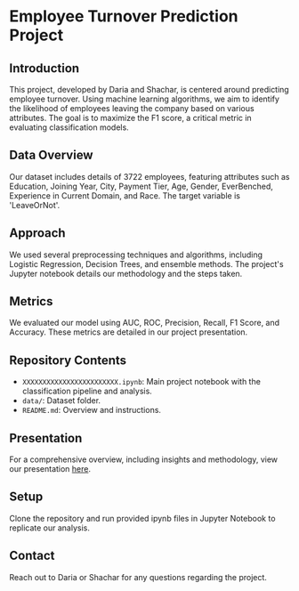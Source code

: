 # Employee Turnover Prediction Project

## Introduction
This project, developed by Daria and Shachar, is centered around predicting employee turnover. Using machine learning algorithms, we aim to identify the likelihood of employees leaving the company based on various attributes. The goal is to maximize the F1 score, a critical metric in evaluating classification models.

## Data Overview
Our dataset includes details of 3722 employees, featuring attributes such as Education, Joining Year, City, Payment Tier, Age, Gender, EverBenched, Experience in Current Domain, and Race. The target variable is 'LeaveOrNot'.

## Approach
We used several preprocessing techniques and algorithms, including Logistic Regression, Decision Trees, and ensemble methods. The project's Jupyter notebook details our methodology and the steps taken.

## Metrics
We evaluated our model using AUC, ROC, Precision, Recall, F1 Score, and Accuracy. These metrics are detailed in our project presentation.

## Repository Contents
- `XXXXXXXXXXXXXXXXXXXXXXXX.ipynb`: Main project notebook with the classification pipeline and analysis.
- `data/`: Dataset folder.
- `README.md`: Overview and instructions.

## Presentation
For a comprehensive overview, including insights and methodology, view our presentation [here](https://docs.google.com/presentation/d/1gbakBaKoN0VFEwnvXYcfun850_0qvFWNaIIUydcWLcg/edit?userstoinvite=shahar9492@gmail.com&sharingaction=manageaccess&role=writer#slide=id.p).

## Setup
Clone the repository and run provided ipynb files in Jupyter Notebook to replicate our analysis.

## Contact
Reach out to Daria or Shachar for any questions regarding the project.
